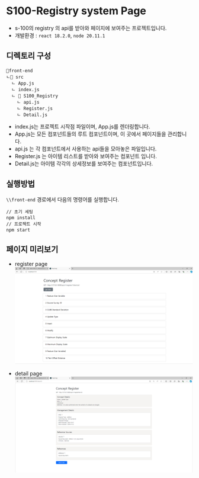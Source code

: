 # S100-Registry system Page

- s-100의 registry 의 api를 받아와 페이지에 보여주는 프로젝트입니다.
- 개발환경 : `react 18.2.0`, `node 20.11.1`
## 디렉토리 구성

```
📁front-end
ㄴ📁 src
  ㄴ App.js
  ㄴ index.js
  ㄴ 📁 S100_Registry
    ㄴ api.js
    ㄴ Register.js
    ㄴ Detail.js
```

- index.js는 프로젝트 시작점 파일이며, App.js를 렌더링합니다.
- App.js는 모든 컴포넌트들의 루트 컴포넌트이며, 이 곳에서 페이지들을 관리합니다.
- api.js 는 각 컴포넌트에서 사용하는 api들을 모아놓은 파일입니다.
- Register.js 는 아이템 리스트를 받아와 보여주는 컴포넌트 입니다.
- Detail.js는 아이템 각각의 상세정보를 보여주는 컴포넌트입니다.

## 실행방법

`\\front-end` 경로에서 다음의 명령어를 실행합니다.

```
// 초기 세팅
npm install
// 프로젝트 시작
npm start
```

## 페이지 미리보기

- register page
![](../img/register-page.PNG)

- detail page
![](../img/detail-page.PNG)
